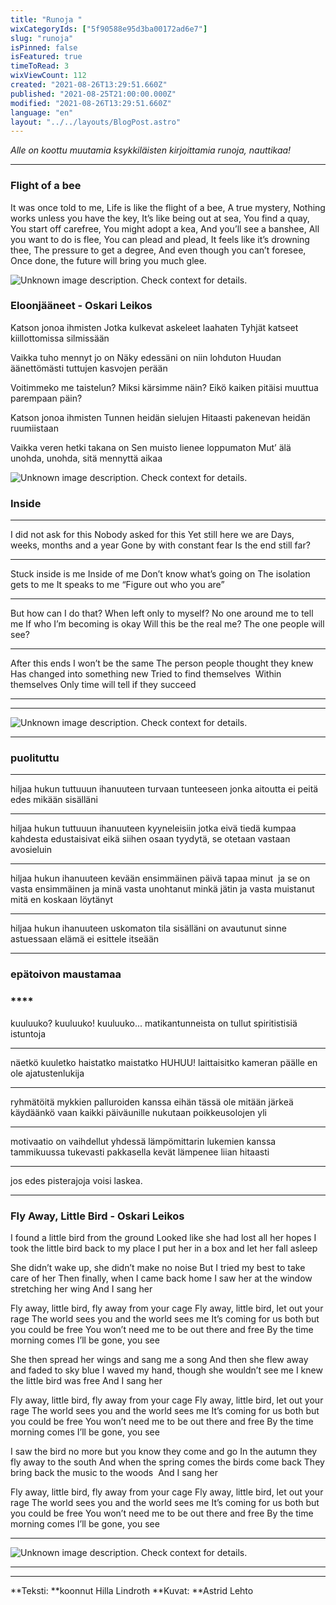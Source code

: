 ```yaml
---
title: "Runoja "
wixCategoryIds: ["5f90588e95d3ba00172ad6e7"]
slug: "runoja"
isPinned: false
isFeatured: true
timeToRead: 3
wixViewCount: 112
created: "2021-08-26T13:29:51.660Z"
published: "2021-08-25T21:00:00.000Z"
modified: "2021-08-26T13:29:51.660Z"
language: "en"
layout: "../../layouts/BlogPost.astro"
---
```

*Alle on koottu muutamia ksykkiläisten kirjoittamia runoja, nauttikaa!*

---

### **Flight of a bee**

It was once told to me,
Life is like the flight of a bee,
A true mystery,
Nothing works unless you have the key,
It’s like being out at sea,
You find a quay,
You start off carefree,
You might adopt a kea,
And you’ll see a banshee,
All you want to do is flee,
You can plead and plead,
It feels like it’s drowning thee,
The pressure to get a degree,
And even though you can’t foresee,
Once done, the future will bring you much glee.&nbsp;


![Unknown image description. Check context for details.](https://static.wixstatic.com/media/07242a_d5dbb9a076da491e982282eb7bff43af~mv2.png) <!-- Original name: runoprojekti_hilla_1.png -->


### 
### 
### 
### 
### 
### **Eloonjääneet - Oskari Leikos**

Katson jonoa ihmisten
Jotka kulkevat askeleet laahaten
Tyhjät katseet kiillottomissa silmissään

Vaikka tuho mennyt jo on
Näky edessäni on niin lohduton
Huudan äänettömästi tuttujen kasvojen perään

Voitimmeko me taistelun?
Miksi kärsimme näin?
Eikö kaiken pitäisi muuttua parempaan päin?

Katson jonoa ihmisten
Tunnen heidän sielujen
Hitaasti pakenevan heidän ruumiistaan

Vaikka veren hetki takana on
Sen muisto lienee loppumaton
Mut’ älä unohda, unohda, sitä mennyttä aikaa



![Unknown image description. Check context for details.](https://static.wixstatic.com/media/07242a_9e94969d6e2f42bbafab50b9f5eb5269~mv2.png) <!-- Original name: runoprojekti_hilla_2.png -->



### 
### 
### 
### 
### 
### 
### 
### 
### **Inside**
****
I did not ask for this
Nobody asked for this
Yet still here we are
Days, weeks, months and a year
Gone by with constant fear
Is the end still far?
****
Stuck inside is me
Inside of me
Don’t know what’s going on
The isolation gets to me
It speaks to me
“Figure out who you are”
****
But how can I do that?
When left only to myself?
No one around me to tell me
If who I’m becoming is okay
Will this be the real me?
The one people will see?
****
After this ends I won’t be the same
The person people thought they knew&nbsp;
Has changed into something new
Tried to find themselves&nbsp;
Within themselves
Only time will tell if they succeed
****
****
![Unknown image description. Check context for details.](https://static.wixstatic.com/media/07242a_fece790d615f44a59bb04adec4c0f25d~mv2.png) <!-- Original name: runoprojekti_hilla_4.png -->

****
### 
### 
### 
### 
### 
### 
### 
### 
### 
### **puolituttu**
****
hiljaa hukun tuttuuun ihanuuteen
turvaan tunteeseen jonka aitoutta ei peitä
edes mikään sisälläni
****
hiljaa hukun tuttuuun ihanuuteen
kyyneleisiin jotka eivä tiedä
kumpaa kahdesta edustaisivat
eikä siihen osaan tyydytä,
se otetaan vastaan avosieluin
****
hiljaa hukun ihanuuteen
kevään ensimmäinen päivä tapaa minut&nbsp;
ja se on vasta ensimmäinen
ja minä vasta unohtanut minkä jätin
ja vasta muistanut mitä en koskaan löytänyt
****
hiljaa hukun ihanuuteen
uskomaton tila sisälläni on avautunut
sinne astuessaan elämä ei esittele itseään
****
### **epätoivon maustamaa**
### ****
kuuluuko?
kuuluuko!
kuuluuko...
matikantunneista on tullut spiritistisiä istuntoja
****
näetkö kuuletko haistatko maistatko
HUHUU!
laittaisitko kameran päälle
en ole ajatustenlukija
****
ryhmätöitä mykkien palluroiden kanssa
eihän tässä ole mitään järkeä
käydäänkö vaan kaikki päiväunille
nukutaan poikkeusolojen yli
****
motivaatio on vaihdellut yhdessä
lämpömittarin lukemien kanssa
tammikuussa tukevasti pakkasella
kevät lämpenee liian hitaasti
****
jos edes pisterajoja voisi laskea.
****
### **Fly Away, Little Bird - Oskari Leikos**

I found a little bird from the ground
Looked like she had lost all her hopes
I took the little bird back to my place
I put her in a box and let her fall asleep

She didn’t wake up, she didn’t make no noise
But I tried my best to take care of her
Then finally, when I came back home
I saw her at the window stretching her wing
And I sang her

Fly away, little bird, fly away from your cage
Fly away, little bird, let out your rage
The world sees you and the world sees me
It’s coming for us both but you could be free
You won’t need me to be out there and free
By the time morning comes I’ll be gone, you see

She then spread her wings and sang me a song
And then she flew away and faded to sky blue
I waved my hand, though she wouldn’t see me
I knew the little bird was free
And I sang her

Fly away, little bird, fly away from your cage
Fly away, little bird, let out your rage
The world sees you and the world sees me
It’s coming for us both but you could be free
You won’t need me to be out there and free
By the time morning comes I’ll be gone, you see

I saw the bird no more but you know they come and go
In the autumn they fly away to the south
And when the spring comes the birds come back
They bring back the music to the woods&nbsp;
And I sang her

Fly away, little bird, fly away from your cage
Fly away, little bird, let out your rage
The world sees you and the world sees me
It’s coming for us both but you could be free
You won’t need me to be out there and free
By the time morning comes I’ll be gone, you see

****
![Unknown image description. Check context for details.](https://static.wixstatic.com/media/07242a_4153a65d586940728478bcd5a4e250a5~mv2.png) <!-- Original name: runoprojekti_hilla_3.png -->










---

****
**Teksti: **koonnut Hilla Lindroth
**Kuvat: **Astrid Lehto

